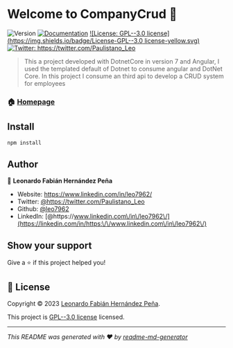 # Welcome to CompanyCrud 👋
![Version](https://img.shields.io/badge/version-0.0.1-blue.svg?cacheSeconds=2592000)
[![Documentation](https://img.shields.io/badge/documentation-yes-brightgreen.svg)](https://github.com/leo7962/CompanyCrud#readme)
[![License: GPL--3.0 license](https://img.shields.io/badge/License-GPL--3.0 license-yellow.svg)](https://github.com/leo7962/CompanyCrud/blob/master/LICENSE.txt)
[![Twitter: https:\/\/twitter.com\/Paulistano\_Leo](https://img.shields.io/twitter/follow/https:\/\/twitter.com\/Paulistano\_Leo.svg?style=social)](https://twitter.com/https:\/\/twitter.com\/Paulistano\_Leo)

> This a project developed with DotnetCore in version 7 and Angular, I used the templated default of Dotnet to consume angular and DotNet Core. In this project I consume an third api to develop a CRUD system for employees

### 🏠 [Homepage](https://github.com/leo7962/CompanyCrud)

## Install

```sh
npm install
```

## Author

👤 **Leonardo Fabián Hernández Peña**

* Website: https://www.linkedin.com/in/leo7962/
* Twitter: [@https:\/\/twitter.com\/Paulistano\_Leo](https://twitter.com/https:\/\/twitter.com\/Paulistano\_Leo)
* Github: [@leo7962](https://github.com/leo7962)
* LinkedIn: [@https:\/\/www.linkedin.com\/in\/leo7962\/](https://linkedin.com/in/https:\/\/www.linkedin.com\/in\/leo7962\/)

## Show your support

Give a ⭐️ if this project helped you!


## 📝 License

Copyright © 2023 [Leonardo Fabián Hernández Peña](https://github.com/leo7962).

This project is [GPL--3.0 license](https://github.com/leo7962/CompanyCrud/blob/master/LICENSE.txt) licensed.

***
_This README was generated with ❤️ by [readme-md-generator](https://github.com/kefranabg/readme-md-generator)_